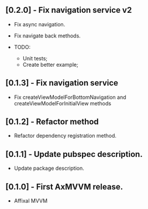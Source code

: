 ## [0.2.0] - Fix navigation service v2

* Fix async navigation.
* Fix navigate back methods.

* TODO: 
    - Unit tests;
    - Create better example;

## [0.1.3] - Fix navigation service

* Fix createViewModelForBottomNavigation and createViewModelForInitialView methods

## [0.1.2] - Refactor method

* Refactor dependency registration method.

## [0.1.1] - Update pubspec description.

* Update package description. 

## [0.1.0] - First AxMVVM release.

* Affixal MVVM